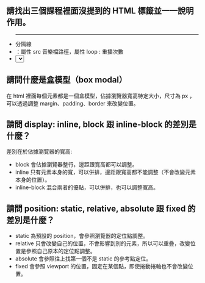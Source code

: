 ## 請找出三個課程裡面沒提到的 HTML 標籤並一一說明作用。
* <hr />分隔線
* <bgsound />：屬性 src 音樂檔路徑，屬性 loop : 重播次數
* <select>選單

## 請問什麼是盒模型（box modal）
在 html 裡面每個元素都是一個盒模型，佔據瀏覽器寬高特定大小，尺寸為 px ，可以透過調整 margin、padding、border 來改變位置。

## 請問 display: inline, block 跟 inline-block 的差別是什麼？
差別在於佔據瀏覽器的寬高:
* block 會佔據瀏覽器整行，邊距跟寬高都可以調整。
* inline 只有元素本身的寬，可以併排，邊距跟寬高都不能調整（不會改變元素本身的位置）。
* inline-block 混合兩者的優點，可以併排，也可以調整寬高。

## 請問 position: static, relative, absolute 跟 fixed 的差別是什麼？
* static 為預設的 position，會參照瀏覽器的定位點調整。
* relative 只會改變自己的位置，不會影響到別的元素，所以可以重疊，改變位置是參照自己原本的定位點調整。
* absolute 會參照往上找第一個不是 static 的參考點定位。
* fixed 會參照 viewport 的位置，固定在某個點，即使捲動捲軸也不會改變位置。
